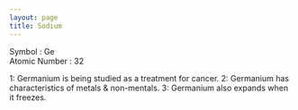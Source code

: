 ```yaml
---
layout: page
title: Sodium
---
```


Symbol : Ge  
Atomic Number : 32

1: Germanium is being studied as a treatment for cancer.
2: Germanium has characteristics of metals & non-mentals.
3: Germanium also expands when it freezes. 